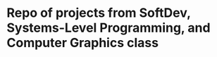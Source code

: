 Repo of projects from SoftDev, Systems-Level Programming, and Computer Graphics class
=================
